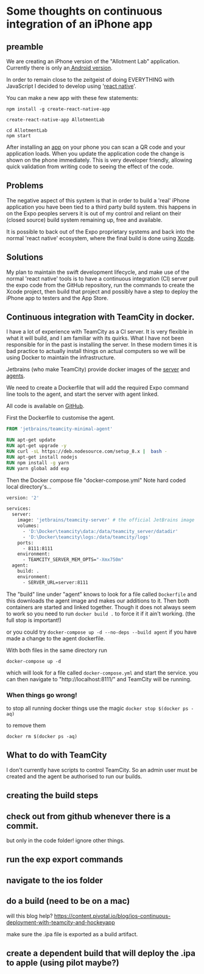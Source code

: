 ﻿# Some thoughts on continuous integration of an iPhone app

## preamble

We are creating an iPhone version of the "Allotment Lab" application. Currently there is only an<a href="https://play.google.com/store/apps/details?id=foam.allotmentlab&hl=en" target="_blank"> Android version</a>. 

In order to remain close to the zeitgeist of doing EVERYTHING with JavaScript I decided to develop using '<a href="https://facebook.github.io/react-native/docs/getting-started.html" target="_blank">react native</a>'.

 You can make a new app with these few statements:

```
npm install -g create-react-native-app

create-react-native-app AllotmentLab

cd AllotmentLab
npm start
```
After installing an <a href="https://expo.io/" target="_blank">app</a> on your phone you can scan a QR code and your application loads. When you update the application code the change is shown on the phone immediately. This is very developer friendly, allowing quick validation from writing code to seeing the effect of the code.
## Problems
The negative aspect of this system is that in order to build a 'real' iPhone application you have been tied to a third party build system. this happens in on the Expo peoples servers it is out of my control and reliant on their (closed source) build system remaining up, free and available.

It is possible to back out of the Expo proprietary systems and back into the normal 'react native' ecosystem, where the final build is done using <a href="https://developer.apple.com/xcode/" target="_blank">Xcode</a>.
## Solutions
My plan to maintain the swift development lifecycle, and make use of the normal 'react native' tools is to have a continuous integration (CI) server pull the expo code from the GitHub repository, run the commands to create the Xcode project, then build that project and possibly have a step to deploy the iPhone app to testers and the App Store.


## Continuous integration with TeamCity in docker.

I have a lot of experience with TeamCity as a CI server. It is very flexible in what it will build, and I am familiar with its quirks. What I have not been responsible for in the past is installing the server. In these modern times it is bad practice to actually install things on actual computers so we will be using Docker to maintain the infrastructure.

Jetbrains (who make TeamCity) provide docker images of the <a href="https://hub.docker.com/r/jetbrains/teamcity-server/" target="_blank">server</a> and <a href="https://hub.docker.com/r/jetbrains/teamcity-minimal-agent/" target="_blank">agents</a>.

We need to create a Dockerfile that will add the required Expo command line tools to the agent, and start the server with agent linked.

All code is available on <a href="https://github.com/fo-am/iAllotment-app" target="_blank">GitHub</a>.

First the Dockerfile to customise the agent.

```dockerfile
FROM 'jetbrains/teamcity-minimal-agent'

RUN apt-get update
RUN apt-get upgrade -y
RUN curl -sL https://deb.nodesource.com/setup_8.x |  bash - 
RUN apt-get install nodejs 
RUN npm install -g yarn 
RUN yarn global add exp
```
Then the Docker compose file "docker-compose.yml" Note hard coded local directory's...

```dockerfile
version: '2'

services:  
  server:
    image: 'jetbrains/teamcity-server' # the official JetBrains image
    volumes:
      - 'D:\Docker\teamcity\data:/data/teamcity_server/datadir'
      - 'D:\Docker\teamcity\logs:/data/teamcity/logs'
    ports:
      - 8111:8111
    environment:
      - TEAMCITY_SERVER_MEM_OPTS="-Xmx750m"
  agent:
    build: .
    environment:
      - SERVER_URL=server:8111
```
The "build" line under "agent" knows to look for a file called `Dockerfile` and this downloads the agent image and makes our additions to it. Then both containers are started and linked together. Though it does not always seem to work so you need to run `docker build .` to force it if it ain't working. (the full stop is important!)

or you could try `docker-compose up -d --no-deps --build agent` if you have made a change to the agent dockerfile.

With both files in the same directory run 

`docker-compose up -d`

which will look for a file called `docker-compose.yml` and start the service. you can then navigate to "http://localhost:8111/" and TeamCity will be running.

### When things go wrong!
to stop all running docker things use the magic 
`docker stop $(docker ps -aq)`

to remove them

`docker rm $(docker ps -aq)`

## What to do with TeamCity
I don't currently have scripts to control TeamCity. So an admin user must be created and the agent be authorised to run our builds.

## creating the build steps

## check out from github whenever there is a commit.
but only in the code folder! ignore other things.

## run the exp export commands

## navigate to the ios folder

## do a build (need to be on a mac)
will this blog help? https://content.pivotal.io/blog/ios-continuous-deployment-with-teamcity-and-hockeyapp

make sure the .ipa file is exported as a build artifact.

## create a dependent build that will deploy the .ipa to apple (using pilot maybe?)





